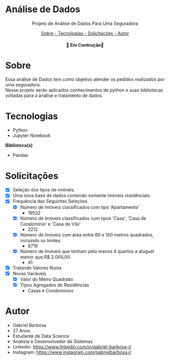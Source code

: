 # Análise de Dados

<div>

<p align="center">Projeto de Análise de Dados  Para Uma Seguradora </p>

</div>

<div>
<p align="center">
<a href="#sobre"> Sobre - </a>
<a href="#tecnologias">Tecnologias - </a>
<a href="#updates">Solicitações - </a>
<a href="#autor">Autor</a>
</div>

<h4 align = "center">
🚧 Em Contrução🚧

</h4>


# Sobre

Essa análise de Dados tem como objetivo atender os pedidos realizados por uma seguradora. <br> 
Nesse projeto serão aplicados conhecimentos de python e suas bibliotecas voltadas para a análise e tratamento de dados.


# Tecnologias
* Python
* Jupyter Notebook

**Biblioteca(s)**
* Pandas


# Solicitações
- [x] Seleção dos tipos de imóveis.
- [x] Uma nova base de dados contendo somente imóveis residênciais.
- [x] Frequência das Seguintes Seleções
    - [x] Número de Imóveis classificados com tipo 'Apartamento'
        - 19532
    - [x] Número de Imóveis classificados com tipos 'Casa', 'Casa de Condomínio' e 'Casa de Vila'
        - 2212
    - [x] Número de Imóveis com área entre 60 e 100 metros quadrados, incluindo os limites.
        - 8719
    - [x] Número de Imóveis que tenham pelo menos 4 quartos e aluguel menor que R$ 2.000,00.
        - 41
- [x] Tratando Valores Nulos
- [x] Novas Variáveis
    - [x] Valor do Metro Quadrado
    - [x] Tipos Agregados de Residências 
        - Casas e Condominios  

# Autor

* Gabriel Barbosa
* 27 Anos
* Estudante de Data Science
* Analista e Desenvolvedor de Sistemas
* Linkedin: https://www.linkedin.com/in/gabriel-barbosa-j/
* Instagram: https://www.instagram.com/gabrielbarbosa.j/
